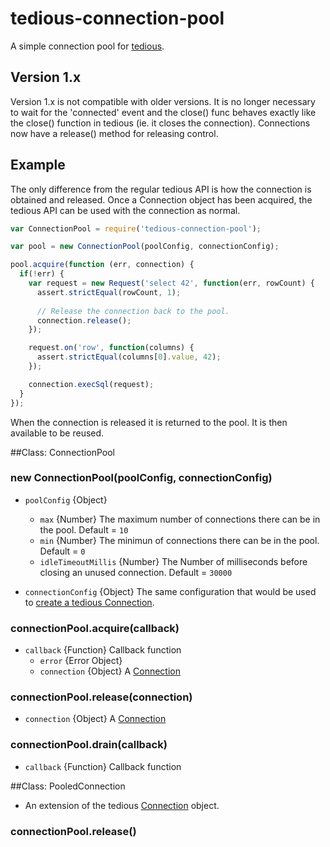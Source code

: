 # tedious-connection-pool
A simple connection pool for [tedious](http://github.com/pekim/tedious).

## Version 1.x
Version 1.x is not compatible with older versions. It is no longer necessary to wait for the 'connected' event and the close() func behaves exactly like the close() function in tedious (ie. it closes the connection). Connections now have a release() method for releasing control. 

## Example
The only difference from the regular tedious API is how the connection is obtained and released. Once a Connection object has been acquired, the tedious API can be used with the connection as normal.

```javascript
var ConnectionPool = require('tedious-connection-pool');

var pool = new ConnectionPool(poolConfig, connectionConfig);

pool.acquire(function (err, connection) {
  if(!err) {
    var request = new Request('select 42', function(err, rowCount) {
      assert.strictEqual(rowCount, 1);
    
      // Release the connection back to the pool.
      connection.release();
    });

    request.on('row', function(columns) {
      assert.strictEqual(columns[0].value, 42);
    });

    connection.execSql(request);
  }
});
```

When the connection is released it is returned to the pool.
It is then available to be reused.

##Class: ConnectionPool

### new ConnectionPool(poolConfig, connectionConfig)

* `poolConfig` {Object}
  * `max` {Number} The maximum number of connections there can be in the pool. Default = `10`
  * `min` {Number} The minimun of connections there can be in the pool. Default = `0`
  * `idleTimeoutMillis` {Number} The Number of milliseconds before closing an unused connection. Default = `30000`
  
* `connectionConfig` {Object} The same configuration that would be used to [create a
  tedious Connection](http://pekim.github.com/tedious/api-connection.html#function_newConnection).

### connectionPool.acquire(callback)

* `callback` {Function} Callback function
  * `error` {Error Object}
  * `connection` {Object} A [Connection](http://pekim.github.com/tedious/api-connection.html)

### connectionPool.release(connection)

* `connection` {Object} A [Connection](http://pekim.github.com/tedious/api-connection.html)

### connectionPool.drain(callback)

* `callback` {Function} Callback function

##Class: PooledConnection
* An extension of the tedious [Connection](http://pekim.github.com/tedious/api-connection.html) object.

### connectionPool.release()
